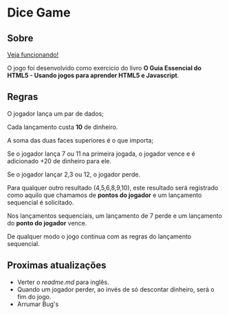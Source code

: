 # Dice Game

## Sobre

[Veja funcionando!](http://teteusix.com/projects/dicegame/)

O jogo foi desenvolvido como exercicio do livro **O Guia Essencial do HTML5 - Usando jogos para aprender HTML5 e Javascript**.

## Regras

O jogador lança um par de dados;

Cada lançamento custa **10** de dinheiro.

A soma das duas faces superiores é o que importa;

Se o jogador lança 7 ou 11 na primeira jogada, o jogador vence e é adicionado +20 de dinheiro para ele.

Se o jogador lançar 2,3 ou 12, o jogador perde.

Para qualquer outro resultado (4,5,6,8,9,10), este resultado será registrado como aquilo que chamamos de **pontos do jogador** e um lançamento sequencial é solicitado.

Nos lançamentos sequenciais, um lançamento de 7 perde e um lançamento do **ponto do jogador** vence.

De qualquer modo o jogo continua com as regras do lançamento sequencial.

## Proximas atualizações

- Verter o *readme.md* para inglês.
- Quando um jogador perder, ao invés de só descontar dinheiro, será o fim do jogo.
- Arrumar Bug's